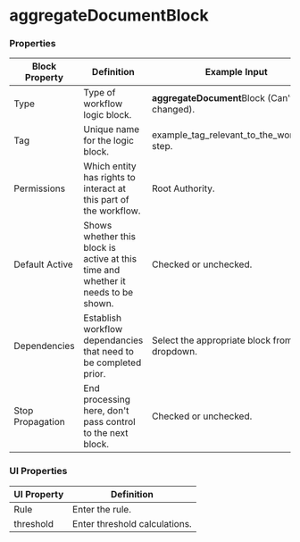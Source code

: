 # aggregateDocumentBlock

### Properties

| Block Property   | Definition                                                                        | Example Input                                   |
| ---------------- | --------------------------------------------------------------------------------- | ----------------------------------------------- |
| Type             | Type of workflow logic block.                                                     | **aggregateDocument**Block (Can't be changed).  |
| Tag              | Unique name for the logic block.                                                  | example_tag_relevant_to_the_workkflow step.     |
| Permissions      | Which entity has rights to interact at this part of the workflow.                 | Root Authority.                                 |
| Default Active   | Shows whether this block is active at this time and whether it needs to be shown. | Checked or unchecked.                           |
| Dependencies     | Establish workflow dependancies that need to be completed prior.                  | Select the appropriate block from the dropdown. |
| Stop Propagation | End processing here, don't pass control to the next block.                        | Checked or unchecked.                           |

### UI Properties

| UI Property | Definition                    |
| ----------- | ----------------------------- |
| Rule        | Enter the rule.               |
| threshold   | Enter threshold calculations. |
